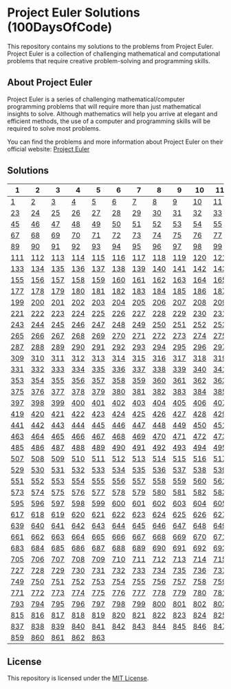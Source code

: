 # Project Euler Solutions (100DaysOfCode)

This repository contains my solutions to the problems from Project Euler. Project Euler is a collection of challenging mathematical and computational problems that require creative problem-solving and programming skills.

## About Project Euler

Project Euler is a series of challenging mathematical/computer programming problems that will require more than just mathematical insights to solve. Although mathematics will help you arrive at elegant and efficient methods, the use of a computer and programming skills will be required to solve most problems.

You can find the problems and more information about Project Euler on their official website: [Project Euler](https://projecteuler.net/)

## Solutions

| 1                        | 2                        | 3                        | 4                        | 5                        | 6                        | 7                        | 8        | 9        | 10       | 11       | 12       | 13       | 14       | 15       | 16       | 17       | 18       | 19       | 20       | 21       | 22       |
| ------------------------ | ------------------------ | ------------------------ | ------------------------ | ------------------------ | ------------------------ | ------------------------ | -------- | -------- | -------- | -------- | -------- | -------- | -------- | -------- | -------- | -------- | -------- | -------- | -------- | -------- | -------- |
| [1](./day1/problem_1.py) | [2](./day2/problem_2.py) | [3](./day3/problem_3.py) | [4](./day3/problem_4.py) | [5](./day2/problem_5.py) | [6](./day2/problem_6.py) | [7](./day3/problem_7.py) | [8](.)   | [9](.)   | [10](.)  | [11](.)  | [12](.)  | [13](.)  | [14](.)  | [15](.)  | [16](.)  | [17](.)  | [18](.)  | [19](.)  | [20](.)  | [21](.)  | [22](.)  |
| [23](.)                  | [24](.)                  | [25](.)                  | [26](.)                  | [27](.)                  | [28](.)                  | [29](.)                  | [30](.)  | [31](.)  | [32](.)  | [33](.)  | [34](.)  | [35](.)  | [36](.)  | [37](.)  | [38](.)  | [39](.)  | [40](.)  | [41](.)  | [42](.)  | [43](.)  | [44](.)  |
| [45](.)                  | [46](.)                  | [47](.)                  | [48](.)                  | [49](.)                  | [50](.)                  | [51](.)                  | [52](.)  | [53](.)  | [54](.)  | [55](.)  | [56](.)  | [57](.)  | [58](.)  | [59](.)  | [60](.)  | [61](.)  | [62](.)  | [63](.)  | [64](.)  | [65](.)  | [66](.)  |
| [67](.)                  | [68](.)                  | [69](.)                  | [70](.)                  | [71](.)                  | [72](.)                  | [73](.)                  | [74](.)  | [75](.)  | [76](.)  | [77](.)  | [78](.)  | [79](.)  | [80](.)  | [81](.)  | [82](.)  | [83](.)  | [84](.)  | [85](.)  | [86](.)  | [87](.)  | [88](.)  |
| [89](.)                  | [90](.)                  | [91](.)                  | [92](.)                  | [93](.)                  | [94](.)                  | [95](.)                  | [96](.)  | [97](.)  | [98](.)  | [99](.)  | [100](.) | [101](.) | [102](.) | [103](.) | [104](.) | [105](.) | [106](.) | [107](.) | [108](.) | [109](.) | [110](.) |
| [111](.)                 | [112](.)                 | [113](.)                 | [114](.)                 | [115](.)                 | [116](.)                 | [117](.)                 | [118](.) | [119](.) | [120](.) | [121](.) | [122](.) | [123](.) | [124](.) | [125](.) | [126](.) | [127](.) | [128](.) | [129](.) | [130](.) | [131](.) | [132](.) |
| [133](.)                 | [134](.)                 | [135](.)                 | [136](.)                 | [137](.)                 | [138](.)                 | [139](.)                 | [140](.) | [141](.) | [142](.) | [143](.) | [144](.) | [145](.) | [146](.) | [147](.) | [148](.) | [149](.) | [150](.) | [151](.) | [152](.) | [153](.) | [154](.) |
| [155](.)                 | [156](.)                 | [157](.)                 | [158](.)                 | [159](.)                 | [160](.)                 | [161](.)                 | [162](.) | [163](.) | [164](.) | [165](.) | [166](.) | [167](.) | [168](.) | [169](.) | [170](.) | [171](.) | [172](.) | [173](.) | [174](.) | [175](.) | [176](.) |
| [177](.)                 | [178](.)                 | [179](.)                 | [180](.)                 | [181](.)                 | [182](.)                 | [183](.)                 | [184](.) | [185](.) | [186](.) | [187](.) | [188](.) | [189](.) | [190](.) | [191](.) | [192](.) | [193](.) | [194](.) | [195](.) | [196](.) | [197](.) | [198](.) |
| [199](.)                 | [200](.)                 | [201](.)                 | [202](.)                 | [203](.)                 | [204](.)                 | [205](.)                 | [206](.) | [207](.) | [208](.) | [209](.) | [210](.) | [211](.) | [212](.) | [213](.) | [214](.) | [215](.) | [216](.) | [217](.) | [218](.) | [219](.) | [220](.) |
| [221](.)                 | [222](.)                 | [223](.)                 | [224](.)                 | [225](.)                 | [226](.)                 | [227](.)                 | [228](.) | [229](.) | [230](.) | [231](.) | [232](.) | [233](.) | [234](.) | [235](.) | [236](.) | [237](.) | [238](.) | [239](.) | [240](.) | [241](.) | [242](.) |
| [243](.)                 | [244](.)                 | [245](.)                 | [246](.)                 | [247](.)                 | [248](.)                 | [249](.)                 | [250](.) | [251](.) | [252](.) | [253](.) | [254](.) | [255](.) | [256](.) | [257](.) | [258](.) | [259](.) | [260](.) | [261](.) | [262](.) | [263](.) | [264](.) |
| [265](.)                 | [266](.)                 | [267](.)                 | [268](.)                 | [269](.)                 | [270](.)                 | [271](.)                 | [272](.) | [273](.) | [274](.) | [275](.) | [276](.) | [277](.) | [278](.) | [279](.) | [280](.) | [281](.) | [282](.) | [283](.) | [284](.) | [285](.) | [286](.) |
| [287](.)                 | [288](.)                 | [289](.)                 | [290](.)                 | [291](.)                 | [292](.)                 | [293](.)                 | [294](.) | [295](.) | [296](.) | [297](.) | [298](.) | [299](.) | [300](.) | [301](.) | [302](.) | [303](.) | [304](.) | [305](.) | [306](.) | [307](.) | [308](.) |
| [309](.)                 | [310](.)                 | [311](.)                 | [312](.)                 | [313](.)                 | [314](.)                 | [315](.)                 | [316](.) | [317](.) | [318](.) | [319](.) | [320](.) | [321](.) | [322](.) | [323](.) | [324](.) | [325](.) | [326](.) | [327](.) | [328](.) | [329](.) | [330](.) |
| [331](.)                 | [332](.)                 | [333](.)                 | [334](.)                 | [335](.)                 | [336](.)                 | [337](.)                 | [338](.) | [339](.) | [340](.) | [341](.) | [342](.) | [343](.) | [344](.) | [345](.) | [346](.) | [347](.) | [348](.) | [349](.) | [350](.) | [351](.) | [352](.) |
| [353](.)                 | [354](.)                 | [355](.)                 | [356](.)                 | [357](.)                 | [358](.)                 | [359](.)                 | [360](.) | [361](.) | [362](.) | [363](.) | [364](.) | [365](.) | [366](.) | [367](.) | [368](.) | [369](.) | [370](.) | [371](.) | [372](.) | [373](.) | [374](.) |
| [375](.)                 | [376](.)                 | [377](.)                 | [378](.)                 | [379](.)                 | [380](.)                 | [381](.)                 | [382](.) | [383](.) | [384](.) | [385](.) | [386](.) | [387](.) | [388](.) | [389](.) | [390](.) | [391](.) | [392](.) | [393](.) | [394](.) | [395](.) | [396](.) |
| [397](.)                 | [398](.)                 | [399](.)                 | [400](.)                 | [401](.)                 | [402](.)                 | [403](.)                 | [404](.) | [405](.) | [406](.) | [407](.) | [408](.) | [409](.) | [410](.) | [411](.) | [412](.) | [413](.) | [414](.) | [415](.) | [416](.) | [417](.) | [418](.) |
| [419](.)                 | [420](.)                 | [421](.)                 | [422](.)                 | [423](.)                 | [424](.)                 | [425](.)                 | [426](.) | [427](.) | [428](.) | [429](.) | [430](.) | [431](.) | [432](.) | [433](.) | [434](.) | [435](.) | [436](.) | [437](.) | [438](.) | [439](.) | [440](.) |
| [441](.)                 | [442](.)                 | [443](.)                 | [444](.)                 | [445](.)                 | [446](.)                 | [447](.)                 | [448](.) | [449](.) | [450](.) | [451](.) | [452](.) | [453](.) | [454](.) | [455](.) | [456](.) | [457](.) | [458](.) | [459](.) | [460](.) | [461](.) | [462](.) |
| [463](.)                 | [464](.)                 | [465](.)                 | [466](.)                 | [467](.)                 | [468](.)                 | [469](.)                 | [470](.) | [471](.) | [472](.) | [473](.) | [474](.) | [475](.) | [476](.) | [477](.) | [478](.) | [479](.) | [480](.) | [481](.) | [482](.) | [483](.) | [484](.) |
| [485](.)                 | [486](.)                 | [487](.)                 | [488](.)                 | [489](.)                 | [490](.)                 | [491](.)                 | [492](.) | [493](.) | [494](.) | [495](.) | [496](.) | [497](.) | [498](.) | [499](.) | [500](.) | [501](.) | [502](.) | [503](.) | [504](.) | [505](.) | [506](.) |
| [507](.)                 | [508](.)                 | [509](.)                 | [510](.)                 | [511](.)                 | [512](.)                 | [513](.)                 | [514](.) | [515](.) | [516](.) | [517](.) | [518](.) | [519](.) | [520](.) | [521](.) | [522](.) | [523](.) | [524](.) | [525](.) | [526](.) | [527](.) | [528](.) |
| [529](.)                 | [530](.)                 | [531](.)                 | [532](.)                 | [533](.)                 | [534](.)                 | [535](.)                 | [536](.) | [537](.) | [538](.) | [539](.) | [540](.) | [541](.) | [542](.) | [543](.) | [544](.) | [545](.) | [546](.) | [547](.) | [548](.) | [549](.) | [550](.) |
| [551](.)                 | [552](.)                 | [553](.)                 | [554](.)                 | [555](.)                 | [556](.)                 | [557](.)                 | [558](.) | [559](.) | [560](.) | [561](.) | [562](.) | [563](.) | [564](.) | [565](.) | [566](.) | [567](.) | [568](.) | [569](.) | [570](.) | [571](.) | [572](.) |
| [573](.)                 | [574](.)                 | [575](.)                 | [576](.)                 | [577](.)                 | [578](.)                 | [579](.)                 | [580](.) | [581](.) | [582](.) | [583](.) | [584](.) | [585](.) | [586](.) | [587](.) | [588](.) | [589](.) | [590](.) | [591](.) | [592](.) | [593](.) | [594](.) |
| [595](.)                 | [596](.)                 | [597](.)                 | [598](.)                 | [599](.)                 | [600](.)                 | [601](.)                 | [602](.) | [603](.) | [604](.) | [605](.) | [606](.) | [607](.) | [608](.) | [609](.) | [610](.) | [611](.) | [612](.) | [613](.) | [614](.) | [615](.) | [616](.) |
| [617](.)                 | [618](.)                 | [619](.)                 | [620](.)                 | [621](.)                 | [622](.)                 | [623](.)                 | [624](.) | [625](.) | [626](.) | [627](.) | [628](.) | [629](.) | [630](.) | [631](.) | [632](.) | [633](.) | [634](.) | [635](.) | [636](.) | [637](.) | [638](.) |
| [639](.)                 | [640](.)                 | [641](.)                 | [642](.)                 | [643](.)                 | [644](.)                 | [645](.)                 | [646](.) | [647](.) | [648](.) | [649](.) | [650](.) | [651](.) | [652](.) | [653](.) | [654](.) | [655](.) | [656](.) | [657](.) | [658](.) | [659](.) | [660](.) |
| [661](.)                 | [662](.)                 | [663](.)                 | [664](.)                 | [665](.)                 | [666](.)                 | [667](.)                 | [668](.) | [669](.) | [670](.) | [671](.) | [672](.) | [673](.) | [674](.) | [675](.) | [676](.) | [677](.) | [678](.) | [679](.) | [680](.) | [681](.) | [682](.) |
| [683](.)                 | [684](.)                 | [685](.)                 | [686](.)                 | [687](.)                 | [688](.)                 | [689](.)                 | [690](.) | [691](.) | [692](.) | [693](.) | [694](.) | [695](.) | [696](.) | [697](.) | [698](.) | [699](.) | [700](.) | [701](.) | [702](.) | [703](.) | [704](.) |
| [705](.)                 | [706](.)                 | [707](.)                 | [708](.)                 | [709](.)                 | [710](.)                 | [711](.)                 | [712](.) | [713](.) | [714](.) | [715](.) | [716](.) | [717](.) | [718](.) | [719](.) | [720](.) | [721](.) | [722](.) | [723](.) | [724](.) | [725](.) | [726](.) |
| [727](.)                 | [728](.)                 | [729](.)                 | [730](.)                 | [731](.)                 | [732](.)                 | [733](.)                 | [734](.) | [735](.) | [736](.) | [737](.) | [738](.) | [739](.) | [740](.) | [741](.) | [742](.) | [743](.) | [744](.) | [745](.) | [746](.) | [747](.) | [748](.) |
| [749](.)                 | [750](.)                 | [751](.)                 | [752](.)                 | [753](.)                 | [754](.)                 | [755](.)                 | [756](.) | [757](.) | [758](.) | [759](.) | [760](.) | [761](.) | [762](.) | [763](.) | [764](.) | [765](.) | [766](.) | [767](.) | [768](.) | [769](.) | [770](.) |
| [771](.)                 | [772](.)                 | [773](.)                 | [774](.)                 | [775](.)                 | [776](.)                 | [777](.)                 | [778](.) | [779](.) | [780](.) | [781](.) | [782](.) | [783](.) | [784](.) | [785](.) | [786](.) | [787](.) | [788](.) | [789](.) | [790](.) | [791](.) | [792](.) |
| [793](.)                 | [794](.)                 | [795](.)                 | [796](.)                 | [797](.)                 | [798](.)                 | [799](.)                 | [800](.) | [801](.) | [802](.) | [803](.) | [804](.) | [805](.) | [806](.) | [807](.) | [808](.) | [809](.) | [810](.) | [811](.) | [812](.) | [813](.) | [814](.) |
| [815](.)                 | [816](.)                 | [817](.)                 | [818](.)                 | [819](.)                 | [820](.)                 | [821](.)                 | [822](.) | [823](.) | [824](.) | [825](.) | [826](.) | [827](.) | [828](.) | [829](.) | [830](.) | [831](.) | [832](.) | [833](.) | [834](.) | [835](.) | [836](.) |
| [837](.)                 | [838](.)                 | [839](.)                 | [840](.)                 | [841](.)                 | [842](.)                 | [843](.)                 | [844](.) | [845](.) | [846](.) | [847](.) | [848](.) | [849](.) | [850](.) | [851](.) | [852](.) | [853](.) | [854](.) | [855](.) | [856](.) | [857](.) | [858](.) |
| [859](.)                 | [860](.)                 | [861](.)                 | [862](.)                 | [863](.)                 |

## License

This repository is licensed under the [MIT License](LICENSE).
